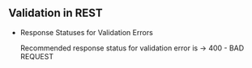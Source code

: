 Validation in REST
---

- Response Statuses for Validation Errors

	Recommended response status for validation error is -> 400 - BAD REQUEST